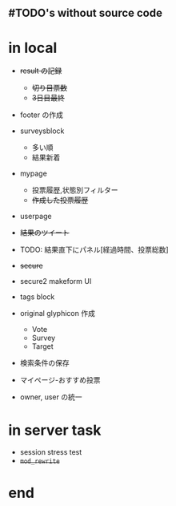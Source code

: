 #TODO's without source code
---


# in local
* ~~result の記録~~
    * ~~切り目票数~~
    * ~~3日目最終~~
* footer の作成
* surveysblock
    * 多い順
    * 結果新着
* mypage
    * 投票履歴,状態別フィルター
    * ~~作成した投票履歴~~
* userpage

* ~~結果のツイート~~
* TODO: 結果直下にパネル[経過時間、投票総数]

* ~~secure~~
* secure2 makeform UI

* tags block

* original glyphicon 作成
    * Vote
    * Survey
    * Target
* 検索条件の保存
* マイページ-おすすめ投票
* owner, user の統一

# in server task
* session stress test
* ~~`mod_rewrite`~~

# end

